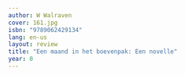 ```yaml
---
author: W Walraven
cover: 161.jpg
isbn: "9789062429134"
lang: en-us
layout: review
title: "Een maand in het boevenpak: Een novelle"
year: 0
---
```

